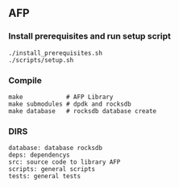 
## AFP

### Install prerequisites and run setup script
    ./install_prerequisites.sh
    ./scripts/setup.sh

### Compile
    make            # AFP Library
    make submodules # dpdk and rocksdb
    make database   # rocksdb database create


### DIRS
    database: database rocksdb
    deps: dependencys
    src: source code to library AFP
    scripts: general scripts
    tests: general tests
